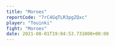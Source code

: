 ```yaml
---
title: "Moroes"
reportCode: "7rC4GqTLR3pgZQxc"
player: "Touinki"
fight: "Moroes"
date: 2021-08-01T19:04:53.731000+00:00
---
```

